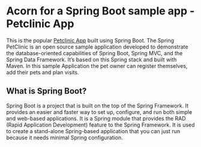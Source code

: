 # Acorn for a Spring Boot sample app - Petclinic App

This is the popular [Petclinic App](https://github.com/spring-petclinic) built using Spring Boot. The Spring PetClinic is an open source sample application developed to demonstrate the database-oriented capabilities of Spring Boot, Spring MVC, and the Spring Data Framework. It’s based on this Spring stack and built with Maven. In this sample Application the pet owner can register themselves, add their pets and plan visits. 

## What is Spring Boot?
Spring Boot is a project that is built on the top of the Spring Framework. It provides an easier and faster way to set up, configure, and run both simple and web-based applications. It is a Spring module that provides the RAD (Rapid Application Development) feature to the Spring Framework. It is used to create a stand-alone Spring-based application that you can just run because it needs minimal Spring configuration.